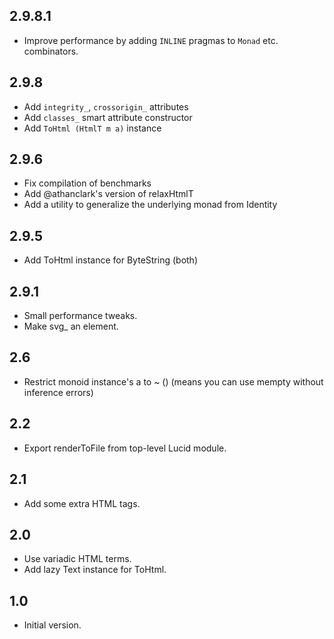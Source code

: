 ## 2.9.8.1

* Improve performance by adding `INLINE` pragmas to `Monad` etc. combinators.

## 2.9.8

* Add `integrity_`, `crossorigin_` attributes
* Add `classes_` smart attribute constructor
* Add `ToHtml (HtmlT m a)` instance

## 2.9.6

* Fix compilation of benchmarks
* Add @athanclark's version of relaxHtmlT
* Add a utility to generalize the underlying monad from Identity

## 2.9.5

* Add ToHtml instance for ByteString (both)

## 2.9.1

* Small performance tweaks.
* Make svg_ an element.

## 2.6

* Restrict monoid instance's a to ~ () (means you can use mempty
  without inference errors)

## 2.2

* Export renderToFile from top-level Lucid module.

## 2.1

* Add some extra HTML tags.

## 2.0

* Use variadic HTML terms.
* Add lazy Text instance for ToHtml.

## 1.0

* Initial version.
